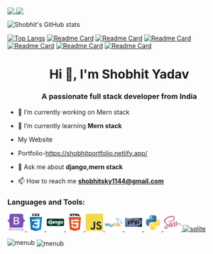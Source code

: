 <a href="https://github.com/Shobhitsky1144/github-readme-stats">
  <img align="center" src="https://github-readme-stats.vercel.app/api/pin/?username=Shobhitsky1144&repo=github-readme-stats" />
</a>
<a href="https://github.com/Shobhitsky1144/convoychat">
  <img align="center" src="https://github-readme-stats.vercel.app/api/pin/?username=Shobhitsky1144&repo=convoychat" />
</a>

![Shobhit's GitHub stats](https://github-readme-stats.vercel.app/api?username=Shobhitsky1144&show_icons=true&theme=radical) 

[![Top Langs](https://github-readme-stats.vercel.app/api/top-langs/?username=Shobhitsky1144)](https://github.com/Shobhitsky1144/github-readme-stats)
[![Readme Card](https://github-readme-stats.vercel.app/api/pin/?username=Shobhitsky1144&repo=blockchain)](https://github.com/Shobhitsky1144/github-readme-stats)
[![Readme Card](https://github-readme-stats.vercel.app/api/pin/?username=Shobhitsky1144&repo=Blockchain-solidity-lottery-project)](https://github.com/Shobhitsky1144/github-readme-stats)
[![Readme Card](https://github-readme-stats.vercel.app/api/pin/?username=Shobhitsky1144&repo=NewsApp-ReactNative)](https://github.com/Shobhitsky1144/github-readme-stats)
[![Readme Card](https://github-readme-stats.vercel.app/api/pin/?username=Shobhitsky1144&repo=Mern-Stack-Nsspl)](https://github.com/Shobhitsky1144/github-readme-stats)
[![Readme Card](https://github-readme-stats.vercel.app/api/pin/?username=Shobhitsky1144&repo=pizza-shop-mern-stack)](https://github.com/Shobhitsky1144/github-readme-stats)
[![Readme Card](https://github-readme-stats.vercel.app/api/pin/?username=Shobhitsky1144&repo=Reactjs-firebase-Ecommerce-web-app)](https://github.com/Shobhitsky1144/github-readme-stats)

<h1 align="center">Hi 👋, I'm Shobhit Yadav</h1>
<h3 align="center">A passionate full stack developer from India</h3>

- 🔭 I’m currently working on Mern stack

- 🌱 I’m currently learning **Mern stack**

- My Website
- Portfolio-https://shobhitportfolio.netlify.app/

- 💬 Ask me about **django,mern stack**

- 📫 How to reach me **shobhitsky1144@gmail.com**


<h3 align="left">Languages and Tools:</h3>
<p align="left"> <a href="https://getbootstrap.com" target="_blank"> <img src="https://raw.githubusercontent.com/devicons/devicon/master/icons/bootstrap/bootstrap-plain-wordmark.svg" alt="bootstrap" width="40" height="40"/> </a> <a href="https://www.w3schools.com/css/" target="_blank"> <img src="https://raw.githubusercontent.com/devicons/devicon/master/icons/css3/css3-original-wordmark.svg" alt="css3" width="40" height="40"/> </a> <a href="https://www.djangoproject.com/" target="_blank"> <img src="https://raw.githubusercontent.com/devicons/devicon/master/icons/django/django-original.svg" alt="django" width="40" height="40"/> </a> <a href="https://www.w3.org/html/" target="_blank"> <img src="https://raw.githubusercontent.com/devicons/devicon/master/icons/html5/html5-original-wordmark.svg" alt="html5" width="40" height="40"/> </a> <a href="https://developer.mozilla.org/en-US/docs/Web/JavaScript" target="_blank"> <img src="https://raw.githubusercontent.com/devicons/devicon/master/icons/javascript/javascript-original.svg" alt="javascript" width="40" height="40"/> </a> <a href="https://www.mysql.com/" target="_blank"> <img src="https://raw.githubusercontent.com/devicons/devicon/master/icons/mysql/mysql-original-wordmark.svg" alt="mysql" width="40" height="40"/> </a> <a href="https://www.php.net" target="_blank"> <img src="https://raw.githubusercontent.com/devicons/devicon/master/icons/php/php-original.svg" alt="php" width="40" height="40"/> </a> <a href="https://www.python.org" target="_blank"> <img src="https://raw.githubusercontent.com/devicons/devicon/master/icons/python/python-original.svg" alt="python" width="40" height="40"/> </a> <a href="https://sass-lang.com" target="_blank"> <img src="https://raw.githubusercontent.com/devicons/devicon/master/icons/sass/sass-original.svg" alt="sass" width="40" height="40"/> </a> <a href="https://www.sqlite.org/" target="_blank"> <img src="https://www.vectorlogo.zone/logos/sqlite/sqlite-icon.svg" alt="sqlite" width="40" height="40"/> </a> </p>

<p><img align="left" src="https://github-readme-stats.vercel.app/api/top-langs?username=Shobhitsky1144&show_icons=true&locale=en&layout=compact" alt="menub" /></p>

<p>&nbsp;<img align="center" src="https://github-readme-stats.vercel.app/api?username=Shobhitsky1144&show_icons=true&locale=en" alt="menub" /></p>

